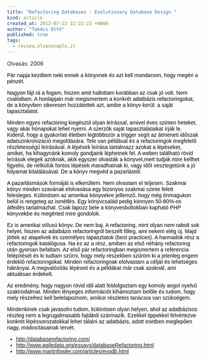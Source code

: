 ```yaml
---
title: "Refactoring Databases : Evolutionary Database Design "
kind: article
created_at: 2012-07-23 22:22:22 +0000
author: "Takács Ottó"
published: true
tags: 
  - review,olvasonaplo,it
---
```

<p>Olvasás: 2006</p><p mce_style="margin-bottom: 0cm;" style="color: rgb(0, 0, 0); font-family: Verdana, Arial, Helvetica, sans-serif; line-height: normal; margin-bottom: 0cm; "><img src="http://images.amazon.com/images/P/0321293533.01.MZZZZZZZ.jpg" mce_src="http://images.amazon.com/images/P/0321293533.01.MZZZZZZZ.jpg" alt="" align="right" style="border-width: 0px; ">Pár napja kezdtem neki ennek a könyvnek és azt kell mondanom, hogy megéri a pénzét.</p><p mce_style="margin-bottom: 0cm;" style="color: rgb(0, 0, 0); font-family: Verdana, Arial, Helvetica, sans-serif; line-height: normal; margin-bottom: 0cm; ">Nagyon fájt rá a fogam, hiszen amit hallottam korábban az csak jó volt. Nem csalódtam. A honlapjain már megismertem a konkrét adatbázis refactoringokat, de a könyvben sikeresen hozzátettek azt, amibe a könyv kerül: a saját tapasztalatot.</p><p mce_style="margin-bottom: 0cm;" style="color: rgb(0, 0, 0); font-family: Verdana, Arial, Helvetica, sans-serif; line-height: normal; margin-bottom: 0cm; ">Minden egyes refactoring kiegészül olyan leírással, amivel éves szinten heteket, vagy akár hónapokat lehet nyerni. A szerzők saját tapasztalataikat írják le. Kiderül, hogy a gyakorlati életben legtöbbször a trigger segít az átmeneti időszak adatszinkronizáció megoldására. Tele van példával és a refactoringok megfelelő részletességű leírásával. A lépések leírása tartalmazz azokat a lépéseket, amiket, ha kihagynánk komoly gondjaink léphetnek fel. A weben található rövid leírások elegek azoknak, akik egyszer olvasták a könyvet,mert tudják mire kellhet figyelni, de nélkülük fontos lépések maradhatnak ki, vagy időt vesztegetünk a jó folyamat kitalálásával. De a könyv megvéd a pazarlástól.</p><p mce_style="margin-bottom: 0cm;" style="color: rgb(0, 0, 0); font-family: Verdana, Arial, Helvetica, sans-serif; line-height: normal; margin-bottom: 0cm; ">A pazarlásmások formáját is elkerültem. Nem olvastam el teljesen. Szakmai könyv minden szavának elolvasása egy bizonyos szakmai szinte felett felesleges. Különösen az amerikai könyvekre jellemző, hogy még önmagukon belül is rengeteg az ismétlés. Egy könyvcsalád pedig könnyen 50-80%-os átfedés tartalmazhat. Csak lapozz bele a könyvesboltokban kapható PHP könyvekbe és megérted mire gondolok.</p><p mce_style="margin-bottom: 0cm;" style="color: rgb(0, 0, 0); font-family: Verdana, Arial, Helvetica, sans-serif; line-height: normal; margin-bottom: 0cm; ">Ez is amerikai stílusú könyv. De nem baj. A refactoring, mint olyan nem rabolt sok helyet, hiszen az adatbázis refactoringról beszélt főleg, ami nekem elég új. Majd jöttek az alapelvek és személyes tapasztatok (best&nbsp;practices). A harmadok rész a refactoringok katalógusa. Na ez az a rész, amiben az első néhány refactoring után gyorsan befaltam. Az első pár refactoringban megismertem a referencia felépítését és ki tudtam szűrni, hogy mely részekben szűröm ki a jelenleg engem érdeklő refactoringokat. Minden refactoringnak elolvastam a célját és lehetséges hátrányai. A megvalósítás lépéseit és a példákat már csak azoknál, ami aktuálisan érdekelt.</p><p mce_style="margin-bottom: 0cm;" style="color: rgb(0, 0, 0); font-family: Verdana, Arial, Helvetica, sans-serif; line-height: normal; margin-bottom: 0cm; ">Az eredmény, hogy nagyon rövid idő alatt feldolgoztam egy komoly angol nyelvű szakirodalmat. Minden lényeges információt kihámoztam belőle és tudom, hogy mely részeihez kell belelapoznom, amikor részletes tanácsra van szükségem.</p><p mce_style="margin-bottom: 0cm;" style="color: rgb(0, 0, 0); font-family: Verdana, Arial, Helvetica, sans-serif; line-height: normal; margin-bottom: 0cm; ">Mindenkinek csak javasolni tudom, különösen olyan helyen, ahol az adatbázisos részleg nem a legrugalmasabb fajtából származik. Ezekkel tippekkel felvértezve konkrét lépéssorozatokkal lehet tálalni az adatbázis, adott esetben meglepően nagy, módosításainak tervét.</p><ul style="color: rgb(0, 0, 0); font-family: Verdana, Arial, Helvetica, sans-serif; line-height: normal; "><li><a href="http://databaserefactoring.com/" mce_href="http://databaserefactoring.com/">http://databaserefactoring.com/</a></li><li><a href="http://www.agiledata.org/essays/databaseRefactoring.html" mce_href="http://www.agiledata.org/essays/databaseRefactoring.html">http://www.agiledata.org/essays/databaseRefactoring.html</a></li>
<li><a href="http://www.martinfowler.com/articles/evodb.html" mce_href="http://www.martinfowler.com/articles/evodb.html">http://www.martinfowler.com/articles/evodb.html</a></li></ul>

<div class='old-comments'></div>